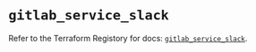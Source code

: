 # `gitlab_service_slack`

Refer to the Terraform Registory for docs: [`gitlab_service_slack`](https://registry.terraform.io/providers/gitlabhq/gitlab/16.1.0/docs/resources/service_slack).
